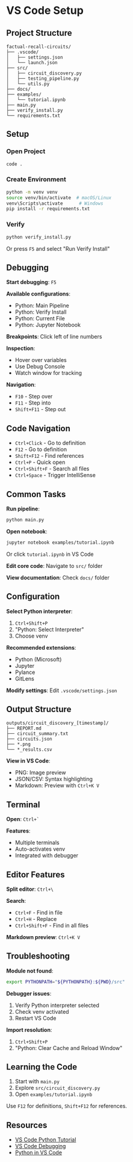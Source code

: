 # VS Code Setup

## Project Structure

```
factual-recall-circuits/
├── .vscode/
│   ├── settings.json
│   └── launch.json
├── src/
│   ├── circuit_discovery.py
│   ├── testing_pipeline.py
│   └── utils.py
├── docs/
├── examples/
│   └── tutorial.ipynb
├── main.py
├── verify_install.py
└── requirements.txt
```

## Setup

### Open Project

```bash
code .
```

### Create Environment

```bash
python -m venv venv
source venv/bin/activate  # macOS/Linux
venv\Scripts\activate      # Windows
pip install -r requirements.txt
```

### Verify

```bash
python verify_install.py
```

Or press `F5` and select "Run Verify Install"

## Debugging

**Start debugging**: `F5`

**Available configurations**:
- Python: Main Pipeline
- Python: Verify Install
- Python: Current File
- Python: Jupyter Notebook

**Breakpoints**: Click left of line numbers

**Inspection**:
- Hover over variables
- Use Debug Console
- Watch window for tracking

**Navigation**:
- `F10` - Step over
- `F11` - Step into
- `Shift+F11` - Step out

## Code Navigation

- `Ctrl+Click` - Go to definition
- `F12` - Go to definition
- `Shift+F12` - Find references
- `Ctrl+P` - Quick open
- `Ctrl+Shift+F` - Search all files
- `Ctrl+Space` - Trigger IntelliSense

## Common Tasks

**Run pipeline**:
```bash
python main.py
```

**Open notebook**:
```bash
jupyter notebook examples/tutorial.ipynb
```
Or click `tutorial.ipynb` in VS Code

**Edit core code**: Navigate to `src/` folder

**View documentation**: Check `docs/` folder

## Configuration

**Select Python interpreter**:
1. `Ctrl+Shift+P`
2. "Python: Select Interpreter"
3. Choose venv

**Recommended extensions**:
- Python (Microsoft)
- Jupyter
- Pylance
- GitLens

**Modify settings**: Edit `.vscode/settings.json`

## Output Structure

```
outputs/circuit_discovery_[timestamp]/
├── REPORT.md
├── circuit_summary.txt
├── circuits.json
├── *.png
└── *_results.csv
```

**View in VS Code**:
- PNG: Image preview
- JSON/CSV: Syntax highlighting
- Markdown: Preview with `Ctrl+K V`

## Terminal

**Open**: `` Ctrl+` ``

**Features**:
- Multiple terminals
- Auto-activates venv
- Integrated with debugger

## Editor Features

**Split editor**: `Ctrl+\`

**Search**:
- `Ctrl+F` - Find in file
- `Ctrl+H` - Replace
- `Ctrl+Shift+F` - Find in all files

**Markdown preview**: `Ctrl+K V`

## Troubleshooting

**Module not found**:
```bash
export PYTHONPATH="${PYTHONPATH}:${PWD}/src"
```

**Debugger issues**:
1. Verify Python interpreter selected
2. Check venv activated
3. Restart VS Code

**Import resolution**:
1. `Ctrl+Shift+P`
2. "Python: Clear Cache and Reload Window"

## Learning the Code

1. Start with `main.py`
2. Explore `src/circuit_discovery.py`
3. Open `examples/tutorial.ipynb`

Use `F12` for definitions, `Shift+F12` for references.

## Resources

- [VS Code Python Tutorial](https://code.visualstudio.com/docs/python/python-tutorial)
- [VS Code Debugging](https://code.visualstudio.com/docs/editor/debugging)
- [Python in VS Code](https://code.visualstudio.com/docs/languages/python)